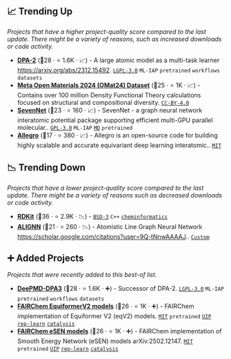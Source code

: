 ## 📈 Trending Up

_Projects that have a higher project-quality score compared to the last update. There might be a variety of reasons, such as increased downloads or code activity._

- <b><a href="https://github.com/deepmodeling/deepmd-kit">DPA-2</a></b> (🥇28 ·  ⭐ 1.6K · 📈) - A large atomic model as a multi-task learner https://arxiv.org/abs/2312.15492. <code><a href="http://bit.ly/37RvQcA">LGPL-3.0</a></code> <code>ML-IAP</code> <code>pretrained</code> <code>workflows</code> <code>datasets</code>
- <b><a href="https://huggingface.co/datasets/fairchem/OMAT24">Meta Open Materials 2024 (OMat24) Dataset</a></b> (🥇25 ·  ⭐ 1K · 📈) - Contains over 100 million Density Functional Theory calculations focused on structural and compositional diversity. <code><a href="https://tldrlegal.com/search?q=CC-BY-4.0">CC-BY-4.0</a></code>
- <b><a href="https://github.com/MDIL-SNU/SevenNet">SevenNet</a></b> (🥈23 ·  ⭐ 160 · 📈) - SevenNet - a graph neural network interatomic potential package supporting efficient multi-GPU parallel molecular.. <code><a href="http://bit.ly/2M0xdwT">GPL-3.0</a></code> <code>ML-IAP</code> <a href="https://en.wikipedia.org/wiki/Molecular_dynamics"><code>MD</code></a> <code>pretrained</code>
- <b><a href="https://github.com/mir-group/allegro">Allegro</a></b> (🥈17 ·  ⭐ 380 · 📈) - Allegro is an open-source code for building highly scalable and accurate equivariant deep learning interatomic.. <code><a href="http://bit.ly/34MBwT8">MIT</a></code>

## 📉 Trending Down

_Projects that have a lower project-quality score compared to the last update. There might be a variety of reasons such as decreased downloads or code activity._

- <b><a href="https://github.com/rdkit/rdkit">RDKit</a></b> (🥇36 ·  ⭐ 2.9K · 📉) -  <code><a href="http://bit.ly/3aKzpTv">BSD-3</a></code> <code>C++</code> <a href="https://en.wikipedia.org/wiki/Cheminformatics"><code>cheminformatics</code></a>
- <b><a href="https://github.com/usnistgov/alignn">ALIGNN</a></b> (🥈21 ·  ⭐ 260 · 📉) - Atomistic Line Graph Neural Network https://scholar.google.com/citations?user=9Q-tNnwAAAAJ.. <code><a href="https://github.com/usnistgov/alignn/blob/main/LICENSE.rst">Custom</a></code>

## ➕ Added Projects

_Projects that were recently added to this best-of list._

- <b><a href="https://github.com/deepmodeling/deepmd-kit">DeePMD-DPA3</a></b> (🥇28 ·  ⭐ 1.6K · ➕) - Successor of DPA-2. <code><a href="http://bit.ly/37RvQcA">LGPL-3.0</a></code> <code>ML-IAP</code> <code>pretrained</code> <code>workflows</code> <code>datasets</code>
- <b><a href="https://github.com/FAIR-Chem/fairchem/tree/main/src/fairchem/core/models/equiformer_v2">FAIRChem EquiformerV2 models</a></b> (🥈26 ·  ⭐ 1K · ➕) - FAIRChem implementation of Equiformer V2 (eqV2) models. <code><a href="http://bit.ly/34MBwT8">MIT</a></code> <code>pretrained</code> <a href="https://www.google.com/search?q=universal+interatomic+potential"><code>UIP</code></a> <a href="https://en.wikipedia.org/wiki/Feature_learning"><code>rep-learn</code></a> <a href="https://en.wikipedia.org/wiki/Catalysis"><code>catalysis</code></a>
- <b><a href="https://github.com/janosh/matbench-discovery/tree/main/models/eSEN">FAIRChem eSEN models</a></b> (🥈26 ·  ⭐ 1K · ➕) - FAIRChem implementation of Smooth Energy Network (eSEN) models arXiv:2502.12147. <code><a href="http://bit.ly/34MBwT8">MIT</a></code> <code>pretrained</code> <a href="https://www.google.com/search?q=universal+interatomic+potential"><code>UIP</code></a> <a href="https://en.wikipedia.org/wiki/Feature_learning"><code>rep-learn</code></a> <a href="https://en.wikipedia.org/wiki/Catalysis"><code>catalysis</code></a>


